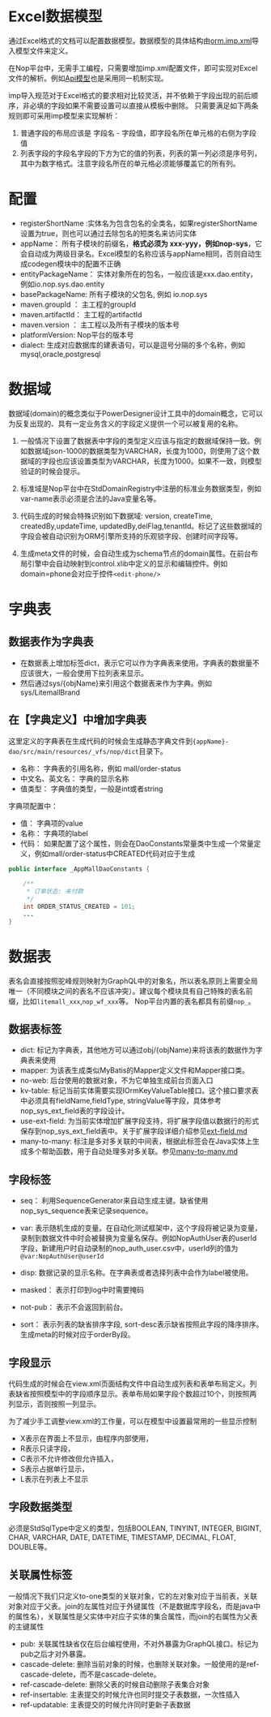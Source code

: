 # Excel数据模型
通过Excel格式的文档可以配置数据模型。数据模型的具体结构由[orm.imp.xml](https://gitee.com/canonical-entropy/nop-entropy/blob/master/nop-orm/src/main/resources/_vfs/nop/orm/imp/orm.imp.xml)导入模型文件来定义。

在Nop平台中，无需手工编程，只需要增加imp.xml配置文件，即可实现对Excel文件的解析。例如[Api模型](api-model.md)也是采用同一机制实现。

imp导入规范对于Excel格式的要求相对比较灵活，并不依赖于字段出现的前后顺序，非必填的字段如果不需要设置可以直接从模板中删除。
只需要满足如下两条规则即可采用imp模型来实现解析：
1. 普通字段的布局应该是 字段名 - 字段值，即字段名所在单元格的右侧为字段值
2. 列表字段的字段名字段的下方为它的值的列表，列表的第一列必须是序号列，其中为数字格式。注意字段名所在的单元格必须能够覆盖它的所有列。


# 配置
* registerShortName	:实体名为包含包名的全类名，如果registerShortName设置为true，则也可以通过去除包名的短类名来访问实体
* appName：	所有子模块的前缀名，**格式必须为 xxx-yyy，例如nop-sys**，它会自动成为两级目录名。Excel模型的名称应该与appName相同，否则自动生成codegen模块中的配置不正确
* entityPackageName：	实体对象所在的包名，一般应该是xxx.dao.entity，例如io.nop.sys.dao.entity	
* basePackageName:	所有子模块的父包名, 例如 io.nop.sys
* maven.groupId	：	主工程的groupId
* maven.artifactId：	主工程的artifactId
* maven.version	： 主工程以及所有子模块的版本号
* platformVersion: Nop平台的版本号
* dialect: 生成对应数据库的建表语句，可以是逗号分隔的多个名称，例如 mysql,oracle,postgresql	


# 数据域
数据域(domain)的概念类似于PowerDesigner设计工具中的domain概念，它可以为反复出现的、具有一定业务含义的字段定义提供一个可以被复用的名称。

1. 一般情况下设置了数据表中字段的类型定义应该与指定的数据域保持一致。例如数据域json-1000的数据类型为VARCHAR，长度为1000，则使用了这个数据域的字段也应该设置类型为VARCHAR，长度为1000。如果不一致，则模型验证的时候会提示。

2. 标准域是Nop平台中在StdDomainRegistry中注册的标准业务数据类型，例如var-name表示必须是合法的Java变量名等。

3. 代码生成的时候会特殊识别如下数据域: version, createTime, createdBy,updateTime, updatedBy,delFlag,tenantId。标记了这些数据域的字段会被自动识别为ORM引擎所支持的乐观锁字段、创建时间字段等。

4. 生成meta文件的时候，会自动生成为schema节点的domain属性。在前台布局引擎中会自动映射到control.xlib中定义的显示和编辑控件。例如 domain=phone会对应于控件`<edit-phone/>`


# 字典表

## 数据表作为字典表
* 在数据表上增加标签dict，表示它可以作为字典表来使用。字典表的数据量不应该很大，一般会使用下拉列表来显示。
* 然后通过sys/{objName}来引用这个数据表来作为字典。例如 sys/LitemallBrand

## 在【字典定义】中增加字典表
这里定义的字典表在生成代码的时候会生成静态字典文件到`{appName}-dao/src/main/resources/_vfs/nop/dict`目录下。

* 名称： 字典表的引用名称，例如 mall/order-status
* 中文名、英文名： 字典的显示名称
* 值类型： 字典值的类型，一般是int或者string

字典项配置中：
* 值： 字典项的value
* 名称： 字典项的label
* 代码： 如果配置了这个属性，则会在DaoConstants常量类中生成一个常量定义，例如mall/order-status中CREATED代码对应于生成 
```java
public interface _AppMallDaoConstants {
    
    /**
     * 订单状态: 未付款 
     */
    int ORDER_STATUS_CREATED = 101;
    ...
}    
```

# 数据表
表名会直接按照驼峰规则映射为GraphQL中的对象名，所以表名原则上需要全局唯一（不同模块之间的表名不应该冲突）。建议每个模块具有自己特殊的表名前缀，比如`litemall_xxx`,`nop_wf_xxx`等。
Nop平台内置的表名都具有前缀`nop_`。

## 数据表标签
* dict: 标记为字典表，其他地方可以通过obj/{objName}来将该表的数据作为字典表来使用
* mapper: 为该表生成类似MyBatis的Mapper定义文件和Mapper接口类。
* no-web: 后台使用的数据对象，不为它单独生成前台页面入口
* kv-table: 标记当前实体需要实现IOrmKeyValueTable接口。这个接口要求表中必须具有fieldName,fieldType, stringValue等字段，具体参考nop_sys_ext_field表的字段设计。
* use-ext-field: 为当前实体增加扩展字段支持，将扩展字段值以数据行的形式保存到nop_sys_ext_field表中。关于扩展字段详细介绍参见[ext-field.md](../orm/ext-field.md)
* many-to-many: 标注是多对多关联的中间表，根据此标签会在Java实体上生成多个帮助函数，用于自动处理多对多关联。参见[many-to-many.md](../orm/many-to-many.md)

## 字段标签
* seq： 利用SequenceGenerator来自动生成主键。缺省使用nop_sys_sequence表来记录sequence。
* var: 表示随机生成的变量。在自动化测试框架中，这个字段将被记录为变量，录制到数据文件中时会被替换为变量名保存。例如NopAuthUser表的userId字段，新建用户时自动录制的nop_auth_user.csv中，userId列的值为 `@var:NopAuthUser@userId`

* disp: 数据记录的显示名称。在字典表或者选择列表中会作为label被使用。
* masked： 表示打印到log中时需要掩码
* not-pub： 表示不会返回到前台。
* sort： 表示列表的缺省排序字段, sort-desc表示缺省按照此字段的降序排序。生成meta的时候对应于orderBy段。

## 字段显示
代码生成的时候会在view.xml页面结构文件中自动生成列表和表单布局定义。列表缺省按照模型中的字段顺序显示。表单布局如果字段个数超过10个，则按照两列显示，否则按照一列显示。

为了减少手工调整view.xml的工作量，可以在模型中设置最常用的一些显示控制

* X表示在界面上不显示，由程序内部使用， 
* R表示只读字段，
* C表示不允许修改但允许插入，
* S表示占据单行显示，
* L表示在列表上不显示

## 字段数据类型
必须是StdSqlType中定义的类型，包括BOOLEAN, TINYINT, INTEGER, BIGINT, CHAR, VARCHAR, DATE, DATETIME, TIMESTAMP, DECIMAL, FLOAT, DOUBLE等。

## 关联属性标签
一般情况下我们只定义to-one类型的关联对象，它的左对象对应于当前表，关联对象对应于父表。join的左属性对应于外键属性（不是数据库字段名，而是java中的属性名），关联属性是父实体中对应子实体的集合属性，而join的右属性为父表的主键属性

* pub: 关联属性缺省仅在后台编程使用，不对外暴露为GraphQL接口。标记为pub之后才对外暴露。
* cascade-delete: 删除当前对象的时候，也删除关联对象。一般使用的是ref-cascade-delete，而不是cascade-delete。
* ref-cascade-delete: 删除父表的时候自动删除子表集合对象
* ref-insertable: 主表提交的时候允许也同时提交子表数据，一次性插入
* ref-updatable: 主表提交的时候允许同时更新子表数据
